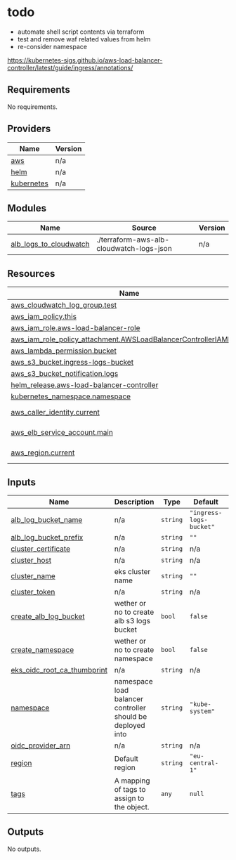 # todo
- automate shell script contents via terraform
- test and remove waf related values from helm
- re-consider namespace

https://kubernetes-sigs.github.io/aws-load-balancer-controller/latest/guide/ingress/annotations/
<!-- BEGIN_TF_DOCS -->
## Requirements

No requirements.

## Providers

| Name | Version |
|------|---------|
| <a name="provider_aws"></a> [aws](#provider\_aws) | n/a |
| <a name="provider_helm"></a> [helm](#provider\_helm) | n/a |
| <a name="provider_kubernetes"></a> [kubernetes](#provider\_kubernetes) | n/a |

## Modules

| Name | Source | Version |
|------|--------|---------|
| <a name="module_alb_logs_to_cloudwatch"></a> [alb\_logs\_to\_cloudwatch](#module\_alb\_logs\_to\_cloudwatch) | ./terraform-aws-alb-cloudwatch-logs-json | n/a |

## Resources

| Name | Type |
|------|------|
| [aws_cloudwatch_log_group.test](https://registry.terraform.io/providers/hashicorp/aws/latest/docs/resources/cloudwatch_log_group) | resource |
| [aws_iam_policy.this](https://registry.terraform.io/providers/hashicorp/aws/latest/docs/resources/iam_policy) | resource |
| [aws_iam_role.aws-load-balancer-role](https://registry.terraform.io/providers/hashicorp/aws/latest/docs/resources/iam_role) | resource |
| [aws_iam_role_policy_attachment.AWSLoadBalancerControllerIAMPolicy](https://registry.terraform.io/providers/hashicorp/aws/latest/docs/resources/iam_role_policy_attachment) | resource |
| [aws_lambda_permission.bucket](https://registry.terraform.io/providers/hashicorp/aws/latest/docs/resources/lambda_permission) | resource |
| [aws_s3_bucket.ingress-logs-bucket](https://registry.terraform.io/providers/hashicorp/aws/latest/docs/resources/s3_bucket) | resource |
| [aws_s3_bucket_notification.logs](https://registry.terraform.io/providers/hashicorp/aws/latest/docs/resources/s3_bucket_notification) | resource |
| [helm_release.aws-load-balancer-controller](https://registry.terraform.io/providers/hashicorp/helm/latest/docs/resources/release) | resource |
| [kubernetes_namespace.namespace](https://registry.terraform.io/providers/hashicorp/kubernetes/latest/docs/resources/namespace) | resource |
| [aws_caller_identity.current](https://registry.terraform.io/providers/hashicorp/aws/latest/docs/data-sources/caller_identity) | data source |
| [aws_elb_service_account.main](https://registry.terraform.io/providers/hashicorp/aws/latest/docs/data-sources/elb_service_account) | data source |
| [aws_region.current](https://registry.terraform.io/providers/hashicorp/aws/latest/docs/data-sources/region) | data source |

## Inputs

| Name | Description | Type | Default | Required |
|------|-------------|------|---------|:--------:|
| <a name="input_alb_log_bucket_name"></a> [alb\_log\_bucket\_name](#input\_alb\_log\_bucket\_name) | n/a | `string` | `"ingress-logs-bucket"` | no |
| <a name="input_alb_log_bucket_prefix"></a> [alb\_log\_bucket\_prefix](#input\_alb\_log\_bucket\_prefix) | n/a | `string` | `""` | no |
| <a name="input_cluster_certificate"></a> [cluster\_certificate](#input\_cluster\_certificate) | n/a | `string` | n/a | yes |
| <a name="input_cluster_host"></a> [cluster\_host](#input\_cluster\_host) | n/a | `string` | n/a | yes |
| <a name="input_cluster_name"></a> [cluster\_name](#input\_cluster\_name) | eks cluster name | `string` | `""` | no |
| <a name="input_cluster_token"></a> [cluster\_token](#input\_cluster\_token) | n/a | `string` | n/a | yes |
| <a name="input_create_alb_log_bucket"></a> [create\_alb\_log\_bucket](#input\_create\_alb\_log\_bucket) | wether or no to create alb s3 logs bucket | `bool` | `false` | no |
| <a name="input_create_namespace"></a> [create\_namespace](#input\_create\_namespace) | wether or no to create namespace | `bool` | `false` | no |
| <a name="input_eks_oidc_root_ca_thumbprint"></a> [eks\_oidc\_root\_ca\_thumbprint](#input\_eks\_oidc\_root\_ca\_thumbprint) | n/a | `string` | n/a | yes |
| <a name="input_namespace"></a> [namespace](#input\_namespace) | namespace load balancer controller should be deployed into | `string` | `"kube-system"` | no |
| <a name="input_oidc_provider_arn"></a> [oidc\_provider\_arn](#input\_oidc\_provider\_arn) | n/a | `string` | n/a | yes |
| <a name="input_region"></a> [region](#input\_region) | Default region | `string` | `"eu-central-1"` | no |
| <a name="input_tags"></a> [tags](#input\_tags) | A mapping of tags to assign to the object. | `any` | `null` | no |

## Outputs

No outputs.
<!-- END_TF_DOCS -->
